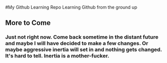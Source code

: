 #My Github Learning Repo 
Learning Github from the ground up

## More to Come
### Just not right now. Come back sometime in the distant future and maybe I will have decided to make a few changes. Or maybe aggressive inertia will set in and nothing gets changed. It's hard to tell. Inertia is a mother-fucker. 